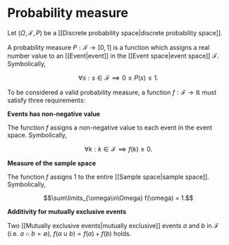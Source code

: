 # Probability measure

Let $(\Omega, \mathcal{F}, P)$ be a [[Discrete probability space|discrete probability space]].

A probability measure $P:\mathcal{F}\to[0,1]$ is a function which assigns a real number value to an [[Event|event]] in the [[Event space|event space]] $\mathcal{F}$.
Symbolically, 

$$\forall s : s\in\mathcal{F}\implies 0 \le P(s)\le1.$$

To be considered a valid probability measure, a function $f:\mathcal{F}\to\mathbb{R}$ must satisfy three requirements:

**Events has non-negative value**

The function $f$ assigns a non-negative value to each event in the event space.
Symbolically, 

$$\forall k: k\in\mathcal{F}\implies f(k)\ge 0.$$

**Measure of the sample space**

The function $f$ assigns $1$ to the entire [[Sample space|sample space]].
Symbolically,

$$\sum\limits_{\omega\in\Omega} f(\omega) = 1.$$

**Additivity for mutually exclusive events**

Two [[Mutually exclusive events|mutually exclusive]] events $a$ and $b$ in $\mathcal{F}$ (i.e. $a\cap b=\emptyset$), $f(a\cup b) = f(a) + f(b)$ holds.

